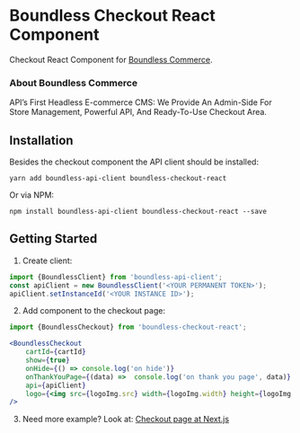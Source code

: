 # Boundless Checkout React Component 

Checkout React Component for [Boundless Commerce](https://boundless-commerce.com/).

### About Boundless Commerce

API’s First Headless E-commerce CMS: We Provide An Admin-Side For Store Management, Powerful API, And Ready-To-Use
Checkout Area.

## Installation

Besides the checkout component the API client should be installed:

`yarn add boundless-api-client boundless-checkout-react` 

Or via NPM:

`npm install boundless-api-client boundless-checkout-react --save`

## Getting Started

1. Create client:

```js
import {BoundlessClient} from 'boundless-api-client';
const apiClient = new BoundlessClient('<YOUR PERMANENT TOKEN>');
apiClient.setInstanceId('<YOUR INSTANCE ID>');
```

2. Add component to the checkout page:

```jsx
import {BoundlessCheckout} from 'boundless-checkout-react';

<BoundlessCheckout 
	cartId={cartId}
	show={true}
	onHide={() => console.log('on hide')}
	onThankYouPage={(data) =>  console.log('on thank you page', data)}
	api={apiClient}
	logo={<img src={logoImg.src} width={logoImg.width} height={logoImg.height} className={'bdl-header__img-logo'} />}
/>
```

3. Need more example? Look at: [Checkout page at Next.js](https://github.com/kirill-zhirnov/boundless-nextjs-sample/blob/master/pages/checkout/%5B%5B...slug%5D%5D.tsx)
